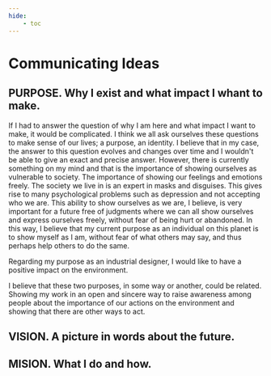 ```yaml
---
hide:
    - toc
---
```

# **Communicating Ideas** 

## PURPOSE. Why I exist and what impact I whant to make. 

If I had to answer the question of why I am here and what impact I want to make, it would be complicated. I think we all ask ourselves these questions to make sense of our lives; a purpose, an identity. I believe that in my case, the answer to this question evolves and changes over time and I wouldn't be able to give an exact and precise answer. However, there is currently something on my mind and that is the importance of showing ourselves as vulnerable to society. The importance of showing our feelings and emotions freely. The society we live in is an expert in masks and disguises. This gives rise to many psychological problems such as depression and not accepting who we are. This ability to show ourselves as we are, I believe, is very important for a future free of judgments where we can all show ourselves and express ourselves freely, without fear of being hurt or abandoned. In this way, I believe that my current purpose as an individual on this planet is to show myself as I am, without fear of what others may say, and thus perhaps help others to do the same.

Regarding my purpose as an industrial designer, I would like to have a positive impact on the environment.

I believe that these two purposes, in some way or another, could be related. Showing my work in an open and sincere way to raise awareness among people about the importance of our actions on the environment and showing that there are other ways to act.

## VISION. A picture in words about the future. 

## MISION. What I do and how. 